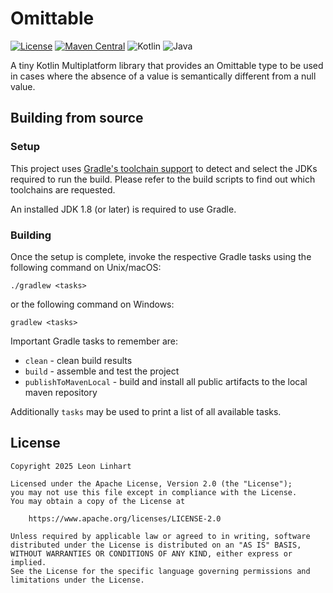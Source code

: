 # Omittable

[![License](https://img.shields.io/badge/license-Apache%202.0-yellowgreen.svg?style=for-the-badge&label=License)](https://github.com/Osmerion/Omittable/blob/master/LICENSE)
[![Maven Central](https://img.shields.io/maven-central/v/com.osmerion.omittable/omittable.svg?style=for-the-badge&label=Maven%20Central)](https://maven-badges.herokuapp.com/maven-central/com.osmerion.omittable/omittable)
![Kotlin](https://img.shields.io/badge/Kotlin-2%2E2-green.svg?style=for-the-badge&color=a97bff&logo=Kotlin)
![Java](https://img.shields.io/badge/Java-17-green.svg?style=for-the-badge&color=b07219&logo=Java)

A tiny Kotlin Multiplatform library that provides an Omittable type to be used
in cases where the absence of a value is semantically different from a null
value.


## Building from source

### Setup

This project uses [Gradle's toolchain support](https://docs.gradle.org/current/userguide/toolchains.html)
to detect and select the JDKs required to run the build. Please refer to the
build scripts to find out which toolchains are requested.

An installed JDK 1.8 (or later) is required to use Gradle.

### Building

Once the setup is complete, invoke the respective Gradle tasks using the
following command on Unix/macOS:

    ./gradlew <tasks>

or the following command on Windows:

    gradlew <tasks>

Important Gradle tasks to remember are:
- `clean`                   - clean build results
- `build`                   - assemble and test the project
- `publishToMavenLocal`     - build and install all public artifacts to the
                              local maven repository

Additionally `tasks` may be used to print a list of all available tasks.


## License

```
Copyright 2025 Leon Linhart

Licensed under the Apache License, Version 2.0 (the "License");
you may not use this file except in compliance with the License.
You may obtain a copy of the License at

    https://www.apache.org/licenses/LICENSE-2.0

Unless required by applicable law or agreed to in writing, software
distributed under the License is distributed on an "AS IS" BASIS,
WITHOUT WARRANTIES OR CONDITIONS OF ANY KIND, either express or implied.
See the License for the specific language governing permissions and
limitations under the License.
```
